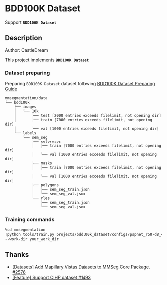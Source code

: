 # BDD100K Dataset

Support **`BDD100K Dataset`**

## Description

Author: CastleDream

This project implements **`BDD100K Dataset`**

### Dataset preparing

Preparing `BDD100K Dataset` dataset following [BDD100K Dataset Preparing Guide](https://github.com/open-mmlab/mmsegmentation/tree/main/projects/bdd100k_dataset/docs/en/user_guides/2_dataset_prepare.md#bdd100k)

```none
mmsegmentation/data
└── bdd100k
    ├── images
    │   └── 10k
    │       ├── test [2000 entries exceeds filelimit, not opening dir]
    │       ├── train [7000 entries exceeds filelimit, not opening dir]
    │       └── val [1000 entries exceeds filelimit, not opening dir]
    └── labels
        └── sem_seg
            ├── colormaps
            │   ├── train [7000 entries exceeds filelimit, not opening dir]
            │   └── val [1000 entries exceeds filelimit, not opening dir]
            ├── masks
            │   ├── train [7000 entries exceeds filelimit, not opening dir]
            │   └── val [1000 entries exceeds filelimit, not opening dir]
            ├── polygons
            │   ├── sem_seg_train.json
            │   └── sem_seg_val.json
            └── rles
                ├── sem_seg_train.json
                └── sem_seg_val.json
```

### Training commands

```bash
%cd mmsegmentation
!python tools/train.py projects/bdd100k_dataset/configs/pspnet_r50-d8_4xb2-80k_bdd100k-512x1024.py\
--work-dir your_work_dir
```

## Thanks

- [\[Datasets\] Add Mapillary Vistas Datasets to MMSeg Core Package. #2576](https://github.com/open-mmlab/mmsegmentation/pull/2576/files)
- [\[Feature\] Support CIHP dataset #1493](https://github.com/open-mmlab/mmsegmentation/pull/1493/files)
